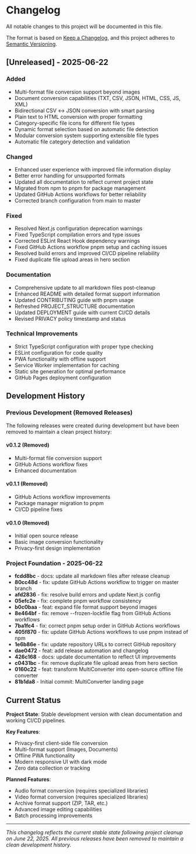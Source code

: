 # Changelog

All notable changes to this project will be documented in this file.

The format is based on [Keep a Changelog](https://keepachangelog.com/en/1.0.0/),
and this project adheres to [Semantic Versioning](https://semver.org/spec/v2.0.0.html).

## [Unreleased] - 2025-06-22

### Added
- Multi-format file conversion support beyond images
- Document conversion capabilities (TXT, CSV, JSON, HTML, CSS, JS, XML)
- Bidirectional CSV ↔ JSON conversion with smart parsing
- Plain text to HTML conversion with proper formatting
- Category-specific file icons for different file types
- Dynamic format selection based on automatic file detection
- Modular conversion system supporting extensible file types
- Automatic file category detection and validation

### Changed
- Enhanced user experience with improved file information display
- Better error handling for unsupported formats
- Updated all documentation to reflect current project state
- Migrated from npm to pnpm for package management
- Updated GitHub Actions workflows for better reliability
- Corrected branch configuration from main to master

### Fixed
- Resolved Next.js configuration deprecation warnings
- Fixed TypeScript compilation errors and type issues
- Corrected ESLint React Hook dependency warnings
- Fixed GitHub Actions workflow pnpm setup and caching issues
- Resolved build errors and improved CI/CD pipeline reliability
- Fixed duplicate file upload areas in hero section

### Documentation
- Comprehensive update to all markdown files post-cleanup
- Enhanced README with detailed format support information
- Updated CONTRIBUTING guide with pnpm usage
- Refreshed PROJECT_STRUCTURE documentation
- Updated DEPLOYMENT guide with current CI/CD details
- Revised PRIVACY policy timestamp and status

### Technical Improvements
- Strict TypeScript configuration with proper type checking
- ESLint configuration for code quality
- PWA functionality with offline support
- Service Worker implementation for caching
- Static site generation for optimal performance
- GitHub Pages deployment configuration

## Development History

### Previous Development (Removed Releases)
The following releases were created during development but have been removed to maintain a clean project history:

#### v0.1.2 (Removed)
- Multi-format file conversion support
- GitHub Actions workflow fixes
- Enhanced documentation

#### v0.1.1 (Removed) 
- GitHub Actions workflow improvements
- Package manager migration to pnpm
- CI/CD pipeline fixes

#### v0.1.0 (Removed)
- Initial open source release
- Basic image conversion functionality
- Privacy-first design implementation

### Project Foundation - 2025-06-22
- **fcdd8bc** - docs: update all markdown files after release cleanup
- **80cc48d** - fix: update GitHub Actions workflow to trigger on master branch  
- **afd2836** - fix: resolve build errors and update Next.js config
- **05efc2e** - fix: complete pnpm workflow consistency
- **b0c0baa** - feat: expand file format support beyond images
- **8e464bf** - fix: remove --frozen-lockfile flag from GitHub Actions workflows
- **7ba1fc4** - fix: correct pnpm setup order in GitHub Actions workflows
- **405f870** - fix: update GitHub Actions workflows to use pnpm instead of npm
- **1e6b86e** - fix: update repository URLs to correct GitHub repository
- **dae0472** - feat: add release automation and changelog
- **426c168** - docs: update documentation to reflect UI improvements
- **c0431bc** - fix: remove duplicate file upload areas from hero section
- **0160c22** - feat: transform MultiConverter into open-source offline file converter
- **81b1da8** - Initial commit: MultiConverter landing page

## Current Status

**Project State**: Stable development version with clean documentation and working CI/CD pipelines.

**Key Features**:
- Privacy-first client-side file conversion
- Multi-format support (Images, Documents)
- Offline PWA functionality
- Modern responsive UI with dark mode
- Zero data collection or tracking

**Planned Features**:
- Audio format conversion (requires specialized libraries)
- Video format conversion (requires specialized libraries)  
- Archive format support (ZIP, TAR, etc.)
- Advanced image editing capabilities
- Batch processing improvements

---

*This changelog reflects the current stable state following project cleanup on June 22, 2025. All previous releases have been removed to maintain a clean development history.*